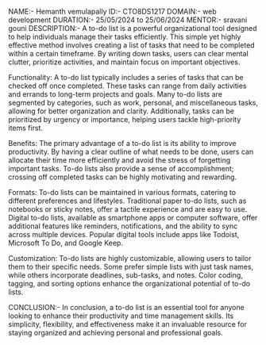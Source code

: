 NAME:- Hemanth vemulapally
ID:- CTO8DS1217
DOMAIN:- web development
DURATION:- 25/05/2024 to 25/06/2024
MENTOR:- sravani gouni
DESCRIPTION:-
A to-do list is a powerful organizational tool designed to help individuals manage their tasks efficiently. This simple yet highly effective method involves creating a list of tasks that need to be completed within a certain timeframe. By writing down tasks, users can clear mental clutter, prioritize activities, and maintain focus on important objectives.

Functionality:
A to-do list typically includes a series of tasks that can be checked off once completed. These tasks can range from daily activities and errands to long-term projects and goals. Many to-do lists are segmented by categories, such as work, personal, and miscellaneous tasks, allowing for better organization and clarity. Additionally, tasks can be prioritized by urgency or importance, helping users tackle high-priority items first.

Benefits:
The primary advantage of a to-do list is its ability to improve productivity. By having a clear outline of what needs to be done, users can allocate their time more efficiently and avoid the stress of forgetting important tasks. To-do lists also provide a sense of accomplishment; crossing off completed tasks can be highly motivating and rewarding.

Formats:
To-do lists can be maintained in various formats, catering to different preferences and lifestyles. Traditional paper to-do lists, such as notebooks or sticky notes, offer a tactile experience and are easy to use. Digital to-do lists, available as smartphone apps or computer software, offer additional features like reminders, notifications, and the ability to sync across multiple devices. Popular digital tools include apps like Todoist, Microsoft To Do, and Google Keep.

Customization:
To-do lists are highly customizable, allowing users to tailor them to their specific needs. Some prefer simple lists with just task names, while others incorporate deadlines, sub-tasks, and notes. Color coding, tagging, and sorting options enhance the organizational potential of to-do lists.

CONCLUSION:-
In conclusion, a to-do list is an essential tool for anyone looking to enhance their productivity and time management skills. Its simplicity, flexibility, and effectiveness make it an invaluable resource for staying organized and achieving personal and professional goals.

